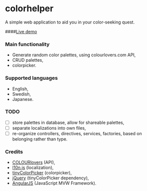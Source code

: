 # colorhelper
A simple web application to aid you in your color-seeking quest. 

####[Live demo](http://colorhelper.japmag.net)

### Main functionality
* Generate random color palettes, using colourlovers.com API,
* CRUD palettes,
* colorpicker.

### Supported languages
* English,
* Swedish,
* Japanese.

### TODO
* ☐ store palettes in database, allow for shareable palettes,
* ☐ separate localizations into own files,
* ☐ re-organize controllers, directives, services, factories, based on belonging rather than type.

### Credits
* [COLOURlovers](http://www.colourlovers.com/) (API),
* [l10n.js](https://github.com/eligrey/l10n.js/) (localization),
* [tinyColorPicker](https://github.com/PitPik/tinyColorPicker) (colorpicker),
* [jQuery](https://jquery.com/) (tinyColorPicker dependency),
* [AngularJS](https://angularjs.org/) (JavaScript MVW Framework).
